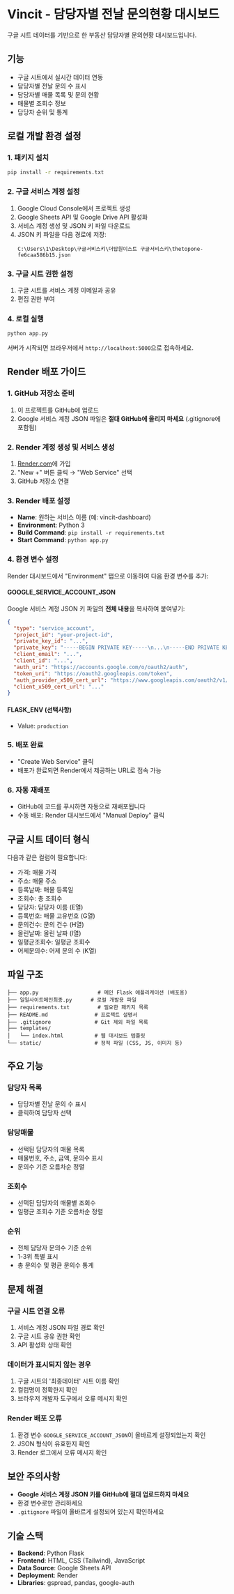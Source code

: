 # Vincit - 담당자별 전날 문의현황 대시보드

구글 시트 데이터를 기반으로 한 부동산 담당자별 문의현황 대시보드입니다.

## 기능

- 구글 시트에서 실시간 데이터 연동
- 담당자별 전날 문의 수 표시
- 담당자별 매물 목록 및 문의 현황
- 매물별 조회수 정보
- 담당자 순위 및 통계

## 로컬 개발 환경 설정

### 1. 패키지 설치

```bash
pip install -r requirements.txt
```

### 2. 구글 서비스 계정 설정

1. Google Cloud Console에서 프로젝트 생성
2. Google Sheets API 및 Google Drive API 활성화
3. 서비스 계정 생성 및 JSON 키 파일 다운로드
4. JSON 키 파일을 다음 경로에 저장:
   ```
   C:\Users\1\Desktop\구글서비스키\더탑원이스트 구글서비스키\thetopone-fe6caa586b15.json
   ```

### 3. 구글 시트 권한 설정

1. 구글 시트를 서비스 계정 이메일과 공유
2. 편집 권한 부여

### 4. 로컬 실행

```bash
python app.py
```

서버가 시작되면 브라우저에서 `http://localhost:5000`으로 접속하세요.

## Render 배포 가이드

### 1. GitHub 저장소 준비
1. 이 프로젝트를 GitHub에 업로드
2. Google 서비스 계정 JSON 파일은 **절대 GitHub에 올리지 마세요** (.gitignore에 포함됨)

### 2. Render 계정 생성 및 서비스 생성
1. [Render.com](https://render.com)에 가입
2. "New +" 버튼 클릭 → "Web Service" 선택
3. GitHub 저장소 연결

### 3. Render 배포 설정
- **Name**: 원하는 서비스 이름 (예: vincit-dashboard)
- **Environment**: Python 3
- **Build Command**: `pip install -r requirements.txt`
- **Start Command**: `python app.py`

### 4. 환경 변수 설정
Render 대시보드에서 "Environment" 탭으로 이동하여 다음 환경 변수를 추가:

#### GOOGLE_SERVICE_ACCOUNT_JSON
Google 서비스 계정 JSON 키 파일의 **전체 내용**을 복사하여 붙여넣기:
```json
{
  "type": "service_account",
  "project_id": "your-project-id",
  "private_key_id": "...",
  "private_key": "-----BEGIN PRIVATE KEY-----\n...\n-----END PRIVATE KEY-----\n",
  "client_email": "...",
  "client_id": "...",
  "auth_uri": "https://accounts.google.com/o/oauth2/auth",
  "token_uri": "https://oauth2.googleapis.com/token",
  "auth_provider_x509_cert_url": "https://www.googleapis.com/oauth2/v1/certs",
  "client_x509_cert_url": "..."
}
```

#### FLASK_ENV (선택사항)
- Value: `production`

### 5. 배포 완료
- "Create Web Service" 클릭
- 배포가 완료되면 Render에서 제공하는 URL로 접속 가능

### 6. 자동 재배포
- GitHub에 코드를 푸시하면 자동으로 재배포됩니다
- 수동 배포: Render 대시보드에서 "Manual Deploy" 클릭

## 구글 시트 데이터 형식

다음과 같은 컬럼이 필요합니다:

- 가격: 매물 가격
- 주소: 매물 주소
- 등록날짜: 매물 등록일
- 조회수: 총 조회수
- 담당자: 담당자 이름 (E열)
- 등록번호: 매물 고유번호 (G열)
- 문의건수: 문의 건수 (H열)
- 올린날짜: 올린 날짜 (I열)
- 일평균조회수: 일평균 조회수
- 어제문의수: 어제 문의 수 (K열)

## 파일 구조

```
├── app.py                   # 메인 Flask 애플리케이션 (배포용)
├── 일일사이트메인최종.py      # 로컬 개발용 파일
├── requirements.txt         # 필요한 패키지 목록
├── README.md               # 프로젝트 설명서
├── .gitignore              # Git 제외 파일 목록
├── templates/
│   └── index.html          # 웹 대시보드 템플릿
└── static/                 # 정적 파일 (CSS, JS, 이미지 등)
```

## 주요 기능

### 담당자 목록
- 담당자별 전날 문의 수 표시
- 클릭하여 담당자 선택

### 담당매물
- 선택된 담당자의 매물 목록
- 매물번호, 주소, 금액, 문의수 표시
- 문의수 기준 오름차순 정렬

### 조회수
- 선택된 담당자의 매물별 조회수
- 일평균 조회수 기준 오름차순 정렬

### 순위
- 전체 담당자 문의수 기준 순위
- 1-3위 특별 표시
- 총 문의수 및 평균 문의수 통계

## 문제 해결

### 구글 시트 연결 오류
1. 서비스 계정 JSON 파일 경로 확인
2. 구글 시트 공유 권한 확인
3. API 활성화 상태 확인

### 데이터가 표시되지 않는 경우
1. 구글 시트의 '최종데이터' 시트 이름 확인
2. 컬럼명이 정확한지 확인
3. 브라우저 개발자 도구에서 오류 메시지 확인

### Render 배포 오류
1. 환경 변수 `GOOGLE_SERVICE_ACCOUNT_JSON`이 올바르게 설정되었는지 확인
2. JSON 형식이 유효한지 확인
3. Render 로그에서 오류 메시지 확인

## 보안 주의사항

- **Google 서비스 계정 JSON 키를 GitHub에 절대 업로드하지 마세요**
- 환경 변수로만 관리하세요
- `.gitignore` 파일이 올바르게 설정되어 있는지 확인하세요

## 기술 스택

- **Backend**: Python Flask
- **Frontend**: HTML, CSS (Tailwind), JavaScript
- **Data Source**: Google Sheets API
- **Deployment**: Render
- **Libraries**: gspread, pandas, google-auth 